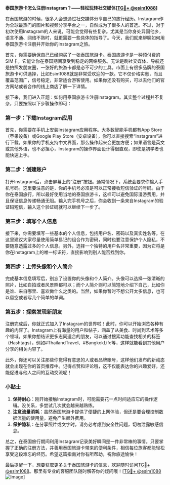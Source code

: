 **泰国旅游卡怎么注册Instagram？——轻松玩转社交媒体[[TG💪+ @esim1088](https://t.me/s/esim1088)]**

在泰国旅游的时候，很多人会想通过社交媒体分享自己的旅行经历。Instagram作为全球最热门的图片和视频分享平台之一，自然成为了很多人的首选。不过，对于初次使用Instagram的人来说，可能会觉得有些复杂。尤其是当你身处异国他乡，语言不通、网络不熟时，就更需要一些具体的指导了。今天，我们就来聊聊如何用泰国旅游卡注册并开始你的Instagram之旅。

首先，你需要确保自己已经购买了一张泰国旅游卡。泰国旅游卡是一种预付费的SIM卡，它能让你在泰国期间享受到稳定的网络服务。无论是刷社交媒体、导航还是拍照发朋友圈，一张好的旅游卡都是必不可少的工具。市面上有很多品牌的泰国旅游卡可供选择，比如Esim1088就是非常受欢迎的一款。它不仅价格实惠，而且覆盖范围广，信号稳定，非常适合游客使用。如果你还没有购买，可以去他们的官方网站或者合作的线上商店了解一下详情。

接下来，我们进入正题：如何用泰国旅游卡注册Instagram。其实整个过程并不复杂，只要按照以下步骤操作即可：

### 第一步：下载Instagram应用

首先，你需要在手机上安装Instagram应用程序。大多数智能手机都有App Store（苹果设备）或Google Play Store（安卓设备），你可以直接搜索“Instagram”进行下载。如果你的手机支持中文界面，那么操作起来会更加方便；如果语言是英文或其他外语，也不必担心，Instagram的操作界面设计得很直观，即使是初学者也能快速上手。

### 第二步：创建账户

打开Instagram后，点击屏幕上的“注册”按钮。通常情况下，系统会要求你输入手机号码。这里要注意的是，你的手机号必须是可以正常接收短信验证的号码。由于你在泰国旅行，所以最好使用当地的泰国旅游卡，这样可以避免国际漫游费用，并且保证信息传递畅通无阻。输入完手机号之后，你会收到一条来自Instagram的验证码短信，输入这个验证码就可以继续下一步了。

### 第三步：填写个人信息

接下来，你需要填写一些基本的个人信息，包括用户名、密码以及真实姓名等。在这里建议大家尽量使用简单易记的组合作为密码，同时也要注意保护个人隐私，不要随意透露过多的个人信息。另外，选择一个独特的用户名非常重要，因为它将是你在Instagram上的唯一标识符，直接影响到别人能否找到你。

### 第四步：上传头像和个人简介

完成基本信息填写后，别忘了设置你的头像和个人简介。头像可以选择一张清晰的照片，比如自拍或者风景照都可以；而个人简介则可以简短地介绍下自己，比如你是谁、来自哪里、喜欢做什么之类的。当然，如果你暂时不想公开太多信息，也可以留空或者写几个简单的单词。

### 第五步：探索发现新朋友

注册完成后，你就正式加入了Instagram的世界啦！此时，你可以开始浏览各种有趣的内容了。Instagram上有海量的用户和帖子，涵盖了从美食、时尚到艺术等多个领域。如果你想结识更多志同道合的朋友，可以通过搜索功能查找相关的标签（Hashtags），例如#ThailandTravel、#BangkokLife等，这样就能看到其他用户分享的相关内容了。

此外，你还可以关注那些你觉得有意思的人或者品牌账号，这样他们发布的新动态就会出现在你的首页推荐中。记得点赞和评论哦，这不仅能表达你的兴趣爱好，还能促进与他人之间的互动交流呢！

### 小贴士

1. **保持耐心**：刚开始接触Instagram时，可能需要花一点时间适应它的操作逻辑。没关系，多尝试几次就会越来越熟练。
2. **注意流量消耗**：虽然泰国旅游卡提供了便捷的上网体验，但还是要合理控制数据流量的使用量，避免产生额外费用。
3. **保护隐私**：在分享照片或文字时，请务必考虑到安全性问题，切勿泄露敏感信息。

总之，在泰国旅行期间利用Instagram记录美好瞬间是一件非常棒的事情。只要掌握了正确的注册方法，并善用泰国旅游卡带来的便利条件，相信每位旅客都能轻松享受这段难忘的经历。希望这篇指南对你有所帮助，祝你旅途愉快！

最后提醒一下，想要获取更多关于泰国旅游卡的信息，欢迎随时访问[TG💪+ @esim1088](https://t.me/s/esim1088)。那里有专业的客服团队随时解答你的疑问哦！[[TG💪+ @esim1088](https://t.me/s/esim1088) ![Image](https://i.postimg.cc/4NQfJmqS/Snipaste-2025-05-13-00-14-12.png)]